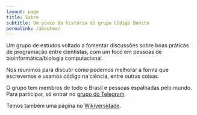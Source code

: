 ```yaml
---
layout: page
title: Sobre
subtitle: Um pouco da história do grupo Código Bonito
permalink: /aboutme/
---
```


Um grupo de estudos voltado a fomentar discussões sobre boas práticas de programação entre cientistas, com um foco em pessoas de bioinformática/biologia computacional. 

Nos reunimos para discutir como podemos melhorar a forma que escrevemos e usamos código na ciência, entre outras coisas. 

O grupo tem membros de todo o Brasil e pessoas espalhadas pelo mundo. 
Para participar, só entrar no [grupo do Telegram](https://t.me/codigobonito). 


Temos também uma página no [Wikiversidade](https://pt.wikiversity.org/wiki/C%C3%B3digo_Bonito:_Boas_Pr%C3%A1ticas_em_Bioinform%C3%A1tica). 
